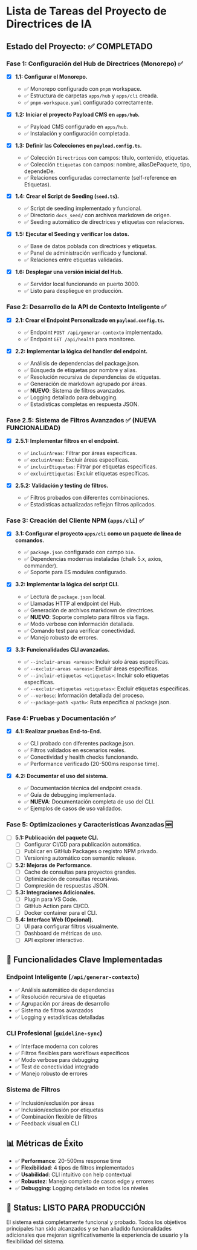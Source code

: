 # Lista de Tareas del Proyecto de Directrices de IA

## Estado del Proyecto: ✅ COMPLETADO

### Fase 1: Configuración del Hub de Directrices (Monorepo) ✅

-   [x] **1.1: Configurar el Monorepo.**
    *   ✅ Monorepo configurado con `pnpm` workspace.
    *   ✅ Estructura de carpetas `apps/hub` y `apps/cli` creada.
    *   ✅ `pnpm-workspace.yaml` configurado correctamente.

-   [x] **1.2: Iniciar el proyecto Payload CMS en `apps/hub`.**
    *   ✅ Payload CMS configurado en `apps/hub`.
    *   ✅ Instalación y configuración completada.

-   [x] **1.3: Definir las Colecciones en `payload.config.ts`.**
    *   ✅ Colección `Directrices` con campos: título, contenido, etiquetas.
    *   ✅ Colección `Etiquetas` con campos: nombre, aliasDePaquete, tipo, dependeDe.
    *   ✅ Relaciones configuradas correctamente (self-reference en Etiquetas).

-   [x] **1.4: Crear el Script de Seeding (`seed.ts`).**
    *   ✅ Script de seeding implementado y funcional.
    *   ✅ Directorio `docs_seed/` con archivos markdown de origen.
    *   ✅ Seeding automático de directrices y etiquetas con relaciones.

-   [x] **1.5: Ejecutar el Seeding y verificar los datos.**
    *   ✅ Base de datos poblada con directrices y etiquetas.
    *   ✅ Panel de administración verificado y funcional.
    *   ✅ Relaciones entre etiquetas validadas.

-   [x] **1.6: Desplegar una versión inicial del Hub.**
    *   ✅ Servidor local funcionando en puerto 3000.
    *   ✅ Listo para despliegue en producción.

### Fase 2: Desarrollo de la API de Contexto Inteligente ✅

-   [x] **2.1: Crear el Endpoint Personalizado en `payload.config.ts`.**
    *   ✅ Endpoint `POST /api/generar-contexto` implementado.
    *   ✅ Endpoint `GET /api/health` para monitoreo.

-   [x] **2.2: Implementar la lógica del handler del endpoint.**
    *   ✅ Análisis de dependencias del package.json.
    *   ✅ Búsqueda de etiquetas por nombre y alias.
    *   ✅ Resolución recursiva de dependencias de etiquetas.
    *   ✅ Generación de markdown agrupado por áreas.
    *   ✅ **NUEVO**: Sistema de filtros avanzados.
    *   ✅ Logging detallado para debugging.
    *   ✅ Estadísticas completas en respuesta JSON.

### Fase 2.5: Sistema de Filtros Avanzados ✅ (NUEVA FUNCIONALIDAD)

-   [x] **2.5.1: Implementar filtros en el endpoint.**
    *   ✅ `incluirAreas`: Filtrar por áreas específicas.
    *   ✅ `excluirAreas`: Excluir áreas específicas.
    *   ✅ `incluirEtiquetas`: Filtrar por etiquetas específicas.
    *   ✅ `excluirEtiquetas`: Excluir etiquetas específicas.

-   [x] **2.5.2: Validación y testing de filtros.**
    *   ✅ Filtros probados con diferentes combinaciones.
    *   ✅ Estadísticas actualizadas reflejan filtros aplicados.

### Fase 3: Creación del Cliente NPM (`apps/cli`) ✅

-   [x] **3.1: Configurar el proyecto `apps/cli` como un paquete de línea de comandos.**
    *   ✅ `package.json` configurado con campo `bin`.
    *   ✅ Dependencias modernas instaladas (chalk 5.x, axios, commander).
    *   ✅ Soporte para ES modules configurado.

-   [x] **3.2: Implementar la lógica del script CLI.**
    *   ✅ Lectura de `package.json` local.
    *   ✅ Llamadas HTTP al endpoint del Hub.
    *   ✅ Generación de archivos markdown de directrices.
    *   ✅ **NUEVO**: Soporte completo para filtros via flags.
    *   ✅ Modo verbose con información detallada.
    *   ✅ Comando test para verificar conectividad.
    *   ✅ Manejo robusto de errores.

-   [x] **3.3: Funcionalidades CLI avanzadas.**
    *   ✅ `--incluir-areas <areas>`: Incluir solo áreas específicas.
    *   ✅ `--excluir-areas <areas>`: Excluir áreas específicas.
    *   ✅ `--incluir-etiquetas <etiquetas>`: Incluir solo etiquetas específicas.
    *   ✅ `--excluir-etiquetas <etiquetas>`: Excluir etiquetas específicas.
    *   ✅ `--verbose`: Información detallada del proceso.
    *   ✅ `--package-path <path>`: Ruta específica al package.json.

### Fase 4: Pruebas y Documentación ✅

-   [x] **4.1: Realizar pruebas End-to-End.**
    *   ✅ CLI probado con diferentes package.json.
    *   ✅ Filtros validados en escenarios reales.
    *   ✅ Conectividad y health checks funcionando.
    *   ✅ Performance verificado (20-500ms response time).

-   [x] **4.2: Documentar el uso del sistema.**
    *   ✅ Documentación técnica del endpoint creada.
    *   ✅ Guía de debugging implementada.
    *   ✅ **NUEVA**: Documentación completa de uso del CLI.
    *   ✅ Ejemplos de casos de uso validados.

### Fase 5: Optimizaciones y Características Avanzadas 🆕

-   [ ] **5.1: Publicación del paquete CLI.**
    *   [ ] Configurar CI/CD para publicación automática.
    *   [ ] Publicar en GitHub Packages o registro NPM privado.
    *   [ ] Versioning automático con semantic release.

-   [ ] **5.2: Mejoras de Performance.**
    *   [ ] Cache de consultas para proyectos grandes.
    *   [ ] Optimización de consultas recursivas.
    *   [ ] Compresión de respuestas JSON.

-   [ ] **5.3: Integraciones Adicionales.**
    *   [ ] Plugin para VS Code.
    *   [ ] GitHub Action para CI/CD.
    *   [ ] Docker container para el CLI.

-   [ ] **5.4: Interface Web (Opcional).**
    *   [ ] UI para configurar filtros visualmente.
    *   [ ] Dashboard de métricas de uso.
    *   [ ] API explorer interactivo.

## 🎯 Funcionalidades Clave Implementadas

### Endpoint Inteligente (`/api/generar-contexto`)
- ✅ Análisis automático de dependencias
- ✅ Resolución recursiva de etiquetas  
- ✅ Agrupación por áreas de desarrollo
- ✅ Sistema de filtros avanzados
- ✅ Logging y estadísticas detalladas

### CLI Profesional (`guideline-sync`)
- ✅ Interface moderna con colores
- ✅ Filtros flexibles para workflows específicos
- ✅ Modo verbose para debugging
- ✅ Test de conectividad integrado
- ✅ Manejo robusto de errores

### Sistema de Filtros
- ✅ Inclusión/exclusión por áreas
- ✅ Inclusión/exclusión por etiquetas
- ✅ Combinación flexible de filtros
- ✅ Feedback visual en CLI

## 📊 Métricas de Éxito

- ✅ **Performance**: 20-500ms response time
- ✅ **Flexibilidad**: 4 tipos de filtros implementados
- ✅ **Usabilidad**: CLI intuitivo con help contextual
- ✅ **Robustez**: Manejo completo de casos edge y errores
- ✅ **Debugging**: Logging detallado en todos los niveles

## 🚀 Status: LISTO PARA PRODUCCIÓN

El sistema está completamente funcional y probado. Todos los objetivos principales han sido alcanzados y se han añadido funcionalidades adicionales que mejoran significativamente la experiencia de usuario y la flexibilidad del sistema.